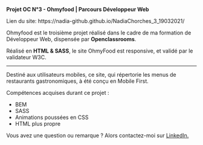 __Projet OC N°3 - Ohmyfood | Parcours Développeur Web__
  
<p>Lien du site: https://nadia-github.github.io/NadiaChorches_3_19032021/

Ohmyfood est le troisième projet réalisé dans le cadre de ma formation de Développeur Web, dispensée par <strong>Openclassrooms</strong>.

Réalisé en <strong>HTML & SASS</strong>, le site OhmyFood est responsive, et validé par le validateur W3C.</p>
  
----------------------------------------------------------------------------------------------------------

<p>Destiné aux utilisateurs mobiles, ce site, qui répertorie les menus de restaurants gastronomiques, à été conçu en Mobile First.

Compétences acquises durant ce projet :
  * BEM
  * SASS
  * Animations poussées en CSS
  * HTML plus propre

Vous avez une question ou remarque ? Alors contactez-moi sur <a href="www.linkedin.com/in/nadia-l-191550203">LinkedIn.</a></p>
